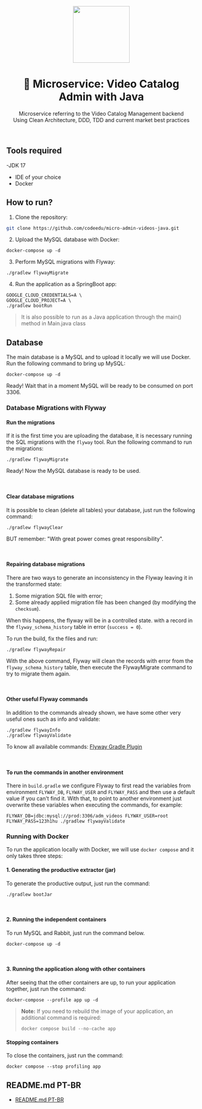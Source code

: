 <center>
    <p align="center">
      <img src="https://icon-library.com/images/java-icon-png/java-icon-png-15.jpg" width="150" />
    </p>
    <h1 align="center">🚀 Microservice: Video Catalog Admin with Java</h1>
    <p align="center">
      Microservice referring to the Video Catalog Management backend<br />
      Using Clean Architecture, DDD, TDD and current market best practices
    </p>
</center>
<br />



## Tools required

-JDK 17
- IDE of your choice
- Docker

## How to run?

1. Clone the repository:
```sh
git clone https://github.com/codeedu/micro-admin-videos-java.git
```

2. Upload the MySQL database with Docker:
``` shell
docker-compose up -d
```

3. Perform MySQL migrations with Flyway:
``` shell
./gradlew flywayMigrate
```

4. Run the application as a SpringBoot app:
``` shell
GOOGLE_CLOUD_CREDENTIALS=A \
GOOGLE_CLOUD_PROJECT=A \
./gradlew bootRun
```

> It is also possible to run as a Java application through the
> main() method in Main.java class
## Database
The main database is a MySQL and to upload it locally we will use
Docker. Run the following command to bring up MySQL:

``` shell
docker-compose up -d
```

Ready! Wait that in a moment MySQL will be ready to be consumed
on port 3306.

### Database Migrations with Flyway

#### Run the migrations

If it is the first time you are uploading the database, it is necessary
running the SQL migrations with the `flyway` tool.
Run the following command to run the migrations:

``` shell
./gradlew flywayMigrate
```

Ready! Now the MySQL database is ready to be used.

<br/>

#### Clear database migrations

It is possible to clean (delete all tables) your database, just
run the following command:

```shell
./gradlew flywayClear
```

BUT remember: "With great power comes great responsibility".

<br/>

#### Repairing database migrations

There are two ways to generate an inconsistency in the Flyway leaving it in the transformed state:

1. Some migration SQL file with error;
2. Some already applied migration file has been changed (by modifying the `checksum`).

When this happens, the flyway will be in a controlled state.
with a record in the `flyway_schema_history` table in error (`success = 0`).

To run the build, fix the files and run:
``` shell
./gradlew flywayRepair
```

With the above command, Flyway will clean the records with error from the `flyway_schema_history` table,
then execute the FlywayMigrate command to try to migrate them again.

<br/>

#### Other useful Flyway commands

In addition to the commands already shown, we have some other very useful ones such as info and validate:

``` shell
./gradlew flywayInfo
./gradlew flywayValidate
```

To know all available commands: [Flyway Gradle Plugin](https://flywaydb.org/documentation/usage/gradle/info)

<br/>

#### To run the commands in another environment

There in `build.gradle` we configure Flyway to first read the variables from
environment `FLYWAY_DB`, `FLYWAY_USER` and `FLYWAY_PASS` and then use a default value
if you can't find it. With that, to point to another environment just overwrite
these variables when executing the commands, for example:

``` shell
FLYWAY_DB=jdbc:mysql://prod:3306/adm_videos FLYWAY_USER=root FLYWAY_PASS=123h1hu ./gradlew flywayValidate
```

### Running with Docker
To run the application locally with Docker, we will use `docker compose` and it only takes three steps:
<br/>

#### 1. Generating the productive extractor (jar)

To generate the productive output, just run the command:
```
./gradlew bootJar
```
<br/>

#### 2. Running the independent containers

To run MySQL and Rabbit, just run the command below.
```
docker-compose up -d
```
<br/>

#### 3. Running the application along with other containers

After seeing that the other containers are up, to run your application together, just run the command:
```
docker-compose --profile app up -d
```

> **Note:** If you need to rebuild the image of your application, an additional command is required:
>```
> docker compose build --no-cache app
>```
#### Stopping containers
To close the containers, just run the command:
```
docker compose --stop profiling app
```

## README.md PT-BR
- [README.md PT-BR](README-pt.md)